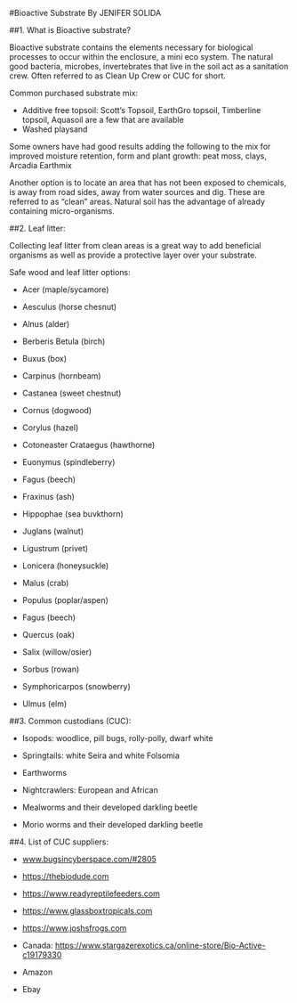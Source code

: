 #Bioactive Substrate
By JENIFER SOLIDA

##1. What is Bioactive substrate?

Bioactive substrate contains the elements necessary for biological processes to occur within the enclosure, a mini eco system.  The natural good bacteria, microbes, invertebrates that live in the soil act as a sanitation crew. Often referred to as Clean Up Crew or CUC for short.

Common purchased substrate mix:

* Additive free topsoil: Scott’s Topsoil, EarthGro topsoil, Timberline topsoil, Aquasoil are a few that are available
* Washed playsand

Some owners have had good results adding the following to the mix for improved moisture retention, form and plant growth: peat moss, clays, Arcadia Earthmix

Another option is to locate an area that has not been exposed to chemicals, is away from road sides, away from water sources and dig. These are referred to as “clean” areas. Natural soil has the advantage of already containing micro-organisms. 

##2. Leaf litter:

Collecting leaf litter from clean areas is a great way to add beneficial organisms as well as provide a protective layer over your substrate. 

Safe wood and leaf litter options:

* Acer (maple/sycamore)

* Aesculus (horse chesnut)

* Alnus (alder)

* Berberis Betula (birch)

* Buxus (box)

* Carpinus (hornbeam)

* Castanea (sweet chestnut)

* Cornus (dogwood)

* Corylus (hazel)

* Cotoneaster Crataegus (hawthorne)

* Euonymus (spindleberry)

* Fagus (beech)

* Fraxinus (ash)

* Hippophae (sea buvkthorn)

* Juglans (walnut)

* Ligustrum (privet)

* Lonicera (honeysuckle)

* Malus (crab)

* Populus (poplar/aspen)

* Fagus (beech)

* Quercus (oak)

* Salix (willow/osier)

* Sorbus (rowan)

* Symphoricarpos (snowberry)

* Ulmus (elm)


##3. Common custodians (CUC):

* Isopods: woodlice, pill bugs, rolly-polly, dwarf white

* Springtails: white Seira and white Folsomia

* Earthworms

* Nightcrawlers: European and African

* Mealworms and their developed darkling beetle

* Morio worms and their developed darkling beetle


##4. List of CUC suppliers: 

* www.bugsincyberspace.com/#2805

* https://thebiodude.com

* https://www.readyreptilefeeders.com

* https://www.glassboxtropicals.com

* https://www.joshsfrogs.com

* Canada: https://www.stargazerexotics.ca/online-store/Bio-Active-c19179330

* Amazon

* Ebay
